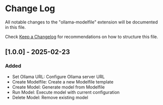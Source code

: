 # Change Log

All notable changes to the "ollama-modelfile" extension will be documented in this file.

Check [Keep a Changelog](http://keepachangelog.com/) for recommendations on how to structure this file.

## [1.0.0] - 2025-02-23

### Added
- Set Ollama URL: Configure Ollama server URL
- Create Modelfile: Create a new Modelfile template
- Create Model: Generate model from Modelfile
- Run Model: Execute model with current configuration
- Delete Model: Remove existing model


